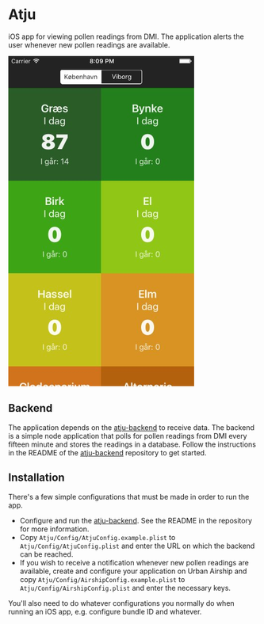 # Atju

iOS app for viewing pollen readings from DMI. The application alerts the user whenever new pollen readings are available.

![](https://raw.githubusercontent.com/simonbs/atju/master/screenshot.jpg)

## Backend

The application depends on the [atju-backend](https://github.com/simonbs/atju-backend) to receive data.
The backend is a simple node application that polls for pollen readings from DMI every fifteen minute and stores the readings in a database.
Follow the instructions in the README of the [atju-backend](https://github.com/simonbs/atju-backend) repository to get started.

## Installation

There's a few simple configurations that must be made in order to run the app.

- Configure and run the [atju-backend](https://github.com/simonbs/atju-backend). See the README in the repository for more information.
- Copy `Atju/Config/AtjuConfig.example.plist` to `Atju/Config/AtjuConfig.plist` and enter the URL on which the backend can be reached.
- If you wish to receive a notification whenever new pollen readings are available, create and configure your application on Urban Airship and copy `Atju/Config/AirshipConfig.example.plist` to `Atju/Config/AirshipConfig.plist` and enter the necessary keys.

You'll also need to do whatever configurations you normally do when running an iOS app, e.g. configure bundle ID and whatever.
